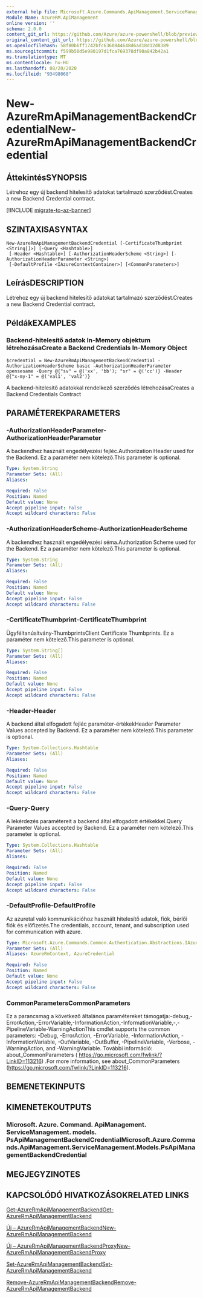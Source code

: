 ```yaml
---
external help file: Microsoft.Azure.Commands.ApiManagement.ServiceManagement.dll-Help.xml
Module Name: AzureRM.ApiManagement
online version: ''
schema: 2.0.0
content_git_url: https://github.com/Azure/azure-powershell/blob/preview/src/ResourceManager/ApiManagement/Commands.ApiManagement/help/New-AzureRmApiManagementBackendCredential.md
original_content_git_url: https://github.com/Azure/azure-powershell/blob/preview/src/ResourceManager/ApiManagement/Commands.ApiManagement/help/New-AzureRmApiManagementBackendCredential.md
ms.openlocfilehash: 58f80b6ff1742bfc6360844648d6ad18d12d8389
ms.sourcegitcommit: f599b50d5e980197d1fca769378df90a842b42a1
ms.translationtype: MT
ms.contentlocale: hu-HU
ms.lasthandoff: 08/20/2020
ms.locfileid: "93498068"
---
```

# <span data-ttu-id="a0df4-101">New-AzureRmApiManagementBackendCredential</span><span class="sxs-lookup"><span data-stu-id="a0df4-101">New-AzureRmApiManagementBackendCredential</span></span>

## <span data-ttu-id="a0df4-102">Áttekintés</span><span class="sxs-lookup"><span data-stu-id="a0df4-102">SYNOPSIS</span></span>
<span data-ttu-id="a0df4-103">Létrehoz egy új backend hitelesítő adatokat tartalmazó szerződést.</span><span class="sxs-lookup"><span data-stu-id="a0df4-103">Creates a new Backend Credential contract.</span></span>

[!INCLUDE [migrate-to-az-banner](../../includes/migrate-to-az-banner.md)]

## <span data-ttu-id="a0df4-104">SZINTAXISA</span><span class="sxs-lookup"><span data-stu-id="a0df4-104">SYNTAX</span></span>

```
New-AzureRmApiManagementBackendCredential [-CertificateThumbprint <String[]>] [-Query <Hashtable>]
 [-Header <Hashtable>] [-AuthorizationHeaderScheme <String>] [-AuthorizationHeaderParameter <String>]
 [-DefaultProfile <IAzureContextContainer>] [<CommonParameters>]
```

## <span data-ttu-id="a0df4-105">Leírás</span><span class="sxs-lookup"><span data-stu-id="a0df4-105">DESCRIPTION</span></span>
<span data-ttu-id="a0df4-106">Létrehoz egy új backend hitelesítő adatokat tartalmazó szerződést.</span><span class="sxs-lookup"><span data-stu-id="a0df4-106">Creates a new Backend Credential contract.</span></span>

## <span data-ttu-id="a0df4-107">Példák</span><span class="sxs-lookup"><span data-stu-id="a0df4-107">EXAMPLES</span></span>

### <span data-ttu-id="a0df4-108">Backend-hitelesítő adatok In-Memory objektum létrehozása</span><span class="sxs-lookup"><span data-stu-id="a0df4-108">Create a Backend Credentials In-Memory Object</span></span>
```
$credential = New-AzureRmApiManagementBackendCredential -AuthorizationHeaderScheme basic -AuthorizationHeaderParameter opensesame -Query @{"sv" = @('xx', 'bb'); "sr" = @('cc')} -Header @{"x-my-1" = @('val1', 'val2')}
```

<span data-ttu-id="a0df4-109">A backend-hitelesítő adatokkal rendelkező szerződés létrehozása</span><span class="sxs-lookup"><span data-stu-id="a0df4-109">Creates a Backend Credentials Contract</span></span>

## <span data-ttu-id="a0df4-110">PARAMÉTEREK</span><span class="sxs-lookup"><span data-stu-id="a0df4-110">PARAMETERS</span></span>

### <span data-ttu-id="a0df4-111">-AuthorizationHeaderParameter</span><span class="sxs-lookup"><span data-stu-id="a0df4-111">-AuthorizationHeaderParameter</span></span>
<span data-ttu-id="a0df4-112">A backendhez használt engedélyezési fejléc.</span><span class="sxs-lookup"><span data-stu-id="a0df4-112">Authorization Header used for the Backend.</span></span>
<span data-ttu-id="a0df4-113">Ez a paraméter nem kötelező.</span><span class="sxs-lookup"><span data-stu-id="a0df4-113">This parameter is optional.</span></span>

```yaml
Type: System.String
Parameter Sets: (All)
Aliases: 

Required: False
Position: Named
Default value: None
Accept pipeline input: False
Accept wildcard characters: False
```

### <span data-ttu-id="a0df4-114">-AuthorizationHeaderScheme</span><span class="sxs-lookup"><span data-stu-id="a0df4-114">-AuthorizationHeaderScheme</span></span>
<span data-ttu-id="a0df4-115">A backendhez használt engedélyezési séma.</span><span class="sxs-lookup"><span data-stu-id="a0df4-115">Authorization Scheme used for the Backend.</span></span>
<span data-ttu-id="a0df4-116">Ez a paraméter nem kötelező.</span><span class="sxs-lookup"><span data-stu-id="a0df4-116">This parameter is optional.</span></span>

```yaml
Type: System.String
Parameter Sets: (All)
Aliases: 

Required: False
Position: Named
Default value: None
Accept pipeline input: False
Accept wildcard characters: False
```

### <span data-ttu-id="a0df4-117">-CertificateThumbprint</span><span class="sxs-lookup"><span data-stu-id="a0df4-117">-CertificateThumbprint</span></span>
<span data-ttu-id="a0df4-118">Ügyféltanúsítvány-Thumbprints</span><span class="sxs-lookup"><span data-stu-id="a0df4-118">Client Certificate Thumbprints.</span></span>
<span data-ttu-id="a0df4-119">Ez a paraméter nem kötelező.</span><span class="sxs-lookup"><span data-stu-id="a0df4-119">This parameter is optional.</span></span>

```yaml
Type: System.String[]
Parameter Sets: (All)
Aliases: 

Required: False
Position: Named
Default value: None
Accept pipeline input: False
Accept wildcard characters: False
```

### <span data-ttu-id="a0df4-120">-Header</span><span class="sxs-lookup"><span data-stu-id="a0df4-120">-Header</span></span>
<span data-ttu-id="a0df4-121">A backend által elfogadott fejléc paraméter-értékek</span><span class="sxs-lookup"><span data-stu-id="a0df4-121">Header Parameter Values accepted by Backend.</span></span>
<span data-ttu-id="a0df4-122">Ez a paraméter nem kötelező.</span><span class="sxs-lookup"><span data-stu-id="a0df4-122">This parameter is optional.</span></span>

```yaml
Type: System.Collections.Hashtable
Parameter Sets: (All)
Aliases: 

Required: False
Position: Named
Default value: None
Accept pipeline input: False
Accept wildcard characters: False
```

### <span data-ttu-id="a0df4-123">-Query</span><span class="sxs-lookup"><span data-stu-id="a0df4-123">-Query</span></span>
<span data-ttu-id="a0df4-124">A lekérdezés paramétereit a backend által elfogadott értékekkel.</span><span class="sxs-lookup"><span data-stu-id="a0df4-124">Query Parameter Values accepted by Backend.</span></span>
<span data-ttu-id="a0df4-125">Ez a paraméter nem kötelező.</span><span class="sxs-lookup"><span data-stu-id="a0df4-125">This parameter is optional.</span></span>

```yaml
Type: System.Collections.Hashtable
Parameter Sets: (All)
Aliases: 

Required: False
Position: Named
Default value: None
Accept pipeline input: False
Accept wildcard characters: False
```

### <span data-ttu-id="a0df4-126">-DefaultProfile</span><span class="sxs-lookup"><span data-stu-id="a0df4-126">-DefaultProfile</span></span>
<span data-ttu-id="a0df4-127">Az azuretal való kommunikációhoz használt hitelesítő adatok, fiók, bérlői fiók és előfizetés.</span><span class="sxs-lookup"><span data-stu-id="a0df4-127">The credentials, account, tenant, and subscription used for communication with azure.</span></span>

```yaml
Type: Microsoft.Azure.Commands.Common.Authentication.Abstractions.IAzureContextContainer
Parameter Sets: (All)
Aliases: AzureRmContext, AzureCredential

Required: False
Position: Named
Default value: None
Accept pipeline input: False
Accept wildcard characters: False
```

### <span data-ttu-id="a0df4-128">CommonParameters</span><span class="sxs-lookup"><span data-stu-id="a0df4-128">CommonParameters</span></span>
<span data-ttu-id="a0df4-129">Ez a parancsmag a következő általános paramétereket támogatja:-debug,-ErrorAction,-ErrorVariable,-InformationAction,-InformationVariable,-,-PipelineVariable-WarningAction</span><span class="sxs-lookup"><span data-stu-id="a0df4-129">This cmdlet supports the common parameters: -Debug, -ErrorAction, -ErrorVariable, -InformationAction, -InformationVariable, -OutVariable, -OutBuffer, -PipelineVariable, -Verbose, -WarningAction, and -WarningVariable.</span></span> <span data-ttu-id="a0df4-130">További információ: about_CommonParameters ( https://go.microsoft.com/fwlink/?LinkID=113216) .</span><span class="sxs-lookup"><span data-stu-id="a0df4-130">For more information, see about_CommonParameters (https://go.microsoft.com/fwlink/?LinkID=113216).</span></span>

## <span data-ttu-id="a0df4-131">BEMENETEK</span><span class="sxs-lookup"><span data-stu-id="a0df4-131">INPUTS</span></span>

## <span data-ttu-id="a0df4-132">KIMENETEK</span><span class="sxs-lookup"><span data-stu-id="a0df4-132">OUTPUTS</span></span>

### <span data-ttu-id="a0df4-133">Microsoft. Azure. Command. ApiManagement. ServiceManagement. models. PsApiManagementBackendCredential</span><span class="sxs-lookup"><span data-stu-id="a0df4-133">Microsoft.Azure.Commands.ApiManagement.ServiceManagement.Models.PsApiManagementBackendCredential</span></span>

## <span data-ttu-id="a0df4-134">MEGJEGYZI</span><span class="sxs-lookup"><span data-stu-id="a0df4-134">NOTES</span></span>

## <span data-ttu-id="a0df4-135">KAPCSOLÓDÓ HIVATKOZÁSOK</span><span class="sxs-lookup"><span data-stu-id="a0df4-135">RELATED LINKS</span></span>

[<span data-ttu-id="a0df4-136">Get-AzureRmApiManagementBackend</span><span class="sxs-lookup"><span data-stu-id="a0df4-136">Get-AzureRmApiManagementBackend</span></span>](./Get-AzureRmApiManagementBackend)

[<span data-ttu-id="a0df4-137">Új – AzureRmApiManagementBackend</span><span class="sxs-lookup"><span data-stu-id="a0df4-137">New-AzureRmApiManagementBackend</span></span>](./New-AzureRmApiManagementBackend.md)

[<span data-ttu-id="a0df4-138">Új – AzureRmApiManagementBackendProxy</span><span class="sxs-lookup"><span data-stu-id="a0df4-138">New-AzureRmApiManagementBackendProxy</span></span>](./New-AzureRmApiManagementBackendProxy.md)

[<span data-ttu-id="a0df4-139">Set-AzureRmApiManagementBackend</span><span class="sxs-lookup"><span data-stu-id="a0df4-139">Set-AzureRmApiManagementBackend</span></span>](./Set-AzureRmApiManagementBackend.md)

[<span data-ttu-id="a0df4-140">Remove-AzureRmApiManagementBackend</span><span class="sxs-lookup"><span data-stu-id="a0df4-140">Remove-AzureRmApiManagementBackend</span></span>](./Remove-AzureRmApiManagementBackend.md)
